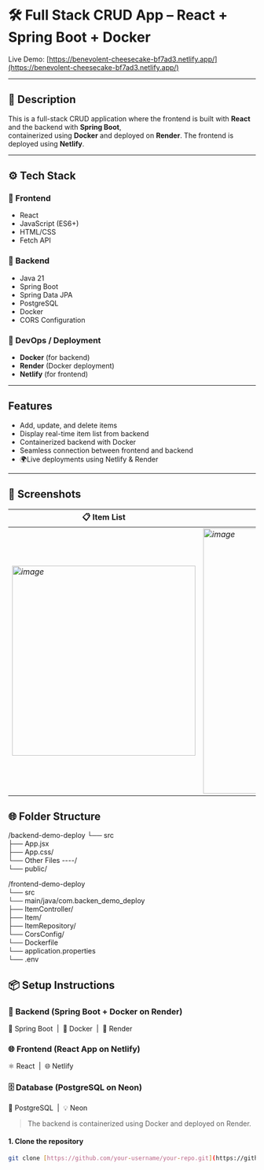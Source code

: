 # 🛠️ Full Stack CRUD App – React + Spring Boot + Docker

Live Demo: [https://benevolent-cheesecake-bf7ad3.netlify.app/](https://benevolent-cheesecake-bf7ad3.netlify.app/)

---

## 📌 Description

This is a full-stack CRUD application where the frontend is built with **React** and the backend with **Spring Boot**,  
containerized using **Docker** and deployed on **Render**. The frontend is deployed using **Netlify**.

---

## ⚙️ Tech Stack

### 🔹 Frontend  
- React  
- JavaScript (ES6+)  
- HTML/CSS  
- Fetch API  

### 🔸 Backend  
- Java 21  
- Spring Boot  
- Spring Data JPA  
- PostgreSQL  
- Docker  
- CORS Configuration  

### 🔧 DevOps / Deployment  
- **Docker** (for backend)  
- **Render** (Docker deployment)  
- **Netlify** (for frontend)  

---

## Features

-  Add, update, and delete items  
-  Display real-time item list from backend  
-  Containerized backend with Docker  
-  Seamless connection between frontend and backend  
- 🌍Live deployments using Netlify & Render  

---  

## 📸 Screenshots
| 📋 Item List                      | ✏️ Compete Page                  |
| --------------------------------- | --------------------------------- |
| *<img width="373" height="386" alt="image" src="https://github.com/user-attachments/assets/88c92cb7-eae0-4fc2-b761-48a9824545b1" />* | *<img width="959" height="539" alt="image" src="https://github.com/user-attachments/assets/a5687d02-b574-46f9-93b8-29042686eb68" />* |


## 🌐 Folder Structure  
/backend-demo-deploy 
  └── src  
      ├── App.jsx  
      ├── App.css/  
      └── Other Files ----/  
  └── public/  

/frontend-demo-deploy  
  └── src  
      └── main/java/com.backen_demo_deploy  
          ├── ItemController/  
          ├── Item/  
          ├── ItemRepository/  
          └── CorsConfig/  
  └── Dockerfile  
  └── application.properties  
  └── .env  

## 📦 Setup Instructions

### 🐳 Backend (Spring Boot + Docker on Render)  
🧩 Spring Boot &nbsp;|&nbsp; 🐳 Docker &nbsp;|&nbsp; 🚀 Render  

### 🌐 Frontend (React App on Netlify)  
⚛️ React &nbsp;|&nbsp; 🌐 Netlify  

### 🗄️ Database (PostgreSQL on Neon)  
🐘 PostgreSQL &nbsp;|&nbsp; 💡 Neon  


> The backend is containerized using Docker and deployed on Render.

#### 1. Clone the repository

```bash
git clone [https://github.com/your-username/your-repo.git](https://github.com/AkshitShekhawat/Full-Stack-demo-deploy.git)

